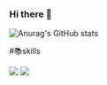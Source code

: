 ### Hi there 👋
 ![Anurag's GitHub stats](https://github-readme-stats.vercel.app/api?username=Yoonsnee&show_icons=true&theme=radical)
 
 #📚skills
 
 <img src="https://img.shields.io/badge/python-3776AB?style=flat-square&logo=python&logoColor=white"/> 
 
 <img src="https://img.shields.io/badge/pandas-150458?style=flat-square&logo=pandas&logoColor=white"/> 
 
<!--
**Yoonsnee/Yoonsnee** is a ✨ _special_ ✨ repository because its `README.md` (this file) appears on your GitHub profile.

Here are some ideas to get you started:

- 🔭 I’m currently working on ...
- 🌱 I’m currently learning ...
- 👯 I’m looking to collaborate on ...
- 🤔 I’m looking for help with ...
- 💬 Ask me about ...
- 📫 How to reach me: ...
- 😄 Pronouns: ...
- ⚡ Fun fact: ...
 ![Anurag's GitHub stats](https://github-readme-stats.vercel.app/api?username=Yoonsnee&show_icons=true&theme=radical)
 <img src="https://img.shields.io/badge/python-3776AB?style=flat-square&logo=python&logoColor=white"/>
- 
